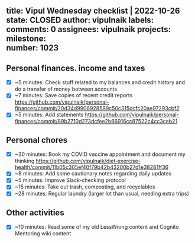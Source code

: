 title:	Vipul Wednesday checklist | 2022-10-26
state:	CLOSED
author:	vipulnaik
labels:	
comments:	0
assignees:	vipulnaik
projects:	
milestone:	
number:	1023
--
## Personal finances. income and taxes

- [x] ~5 minutes: Check stuff related to my balances and credit history and do a transfer of money between accounts
- [x] ~7 minutes: Save copies of recent credit reports https://github.com/vipulnaik/personal-finances/commit/20d34d9906928589c50c315dcfc20ae97293cbf2
- [x] ~5 minutes: Add statements https://github.com/vipulnaik/personal-finances/commit/89b2710d273dcfee2b66916cc87522c4cc3ceb21 

## Personal chores

- [x] ~30 minutes: Book my COVID vaccine appointment and document my thinking https://github.com/vipulnaik/diet-exercise-health/commit/11b05c305ef40f79b42b43200b27d1e38281ff36
- [x] ~8 minutes: Add some cautionary notes regarding daily updates
- [x] ~5 minutes: Improve Slack-checking protocol
- [x] ~15 minutes: Take out trash, composting, and recyclables
- [x] ~28 minutes: Regular laundry (larger lot than usual, needing extra trips) 

## Other activities

- [x] ~10 minutes: Read some of my old LessWrong content and Cognito Mentoring wiki content
